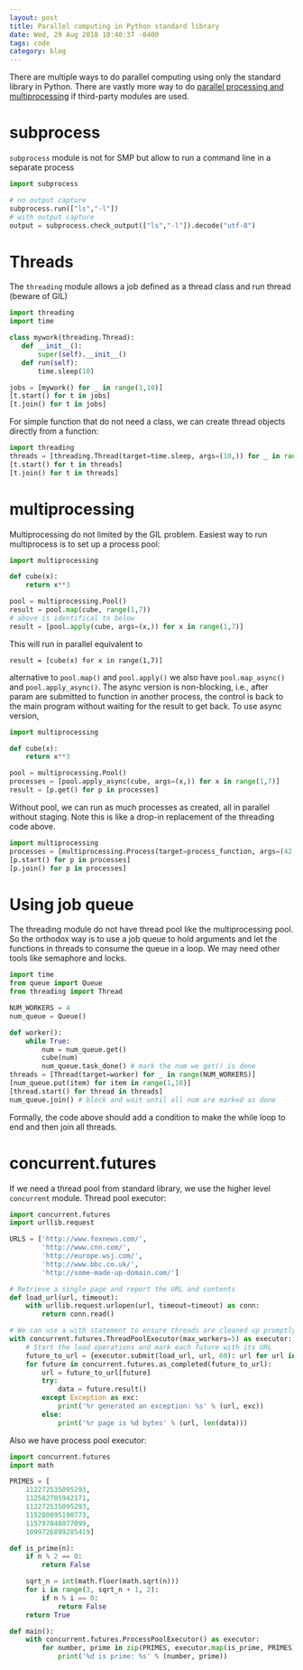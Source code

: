 ```yaml
---
layout: post
title: Parallel computing in Python standard library
date: Wed, 29 Aug 2018 10:40:37 -0400
tags: code
category: blog
---
```


There are multiple ways to do parallel computing using only the standard
library in Python. There are vastly more way to do [parallel processing and
multiprocessing](https://wiki.python.org/moin/ParallelProcessing) if third-party
modules are used.

# subprocess

`subprocess` module is not for SMP but allow to run a command line in a separate process

```python
import subprocess

# no output capture
subprocess.run(["ls","-l"])
# with output capture
output = subprocess.check_output(["ls","-l"]).decode("utf-8")
```

# Threads

The `threading` module allows a job defined as a thread class and run thread
(beware of GIL)

```python
import threading
import time

class mywork(threading.Thread):
   def __init__():
       super(self).__init__()
   def run(self):
       time.sleep(10)

jobs = [mywork() for _ in range(1,10)]
[t.start() for t in jobs]
[t.join() for t in jobs]
```

For simple function that do not need a class, we can create thread
objects directly from a function:

```python
import threading
threads = [threading.Thread(target=time.sleep, args=(10,)) for _ in range(1,10)]
[t.start() for t in threads]
[t.join() for t in threads]
```

# multiprocessing

Multiprocessing do not limited by the GIL problem. Easiest way
to run multiprocess is to set up a process pool:

```python
import multiprocessing

def cube(x):
    return x**3

pool = multiprocessing.Pool()
result = pool.map(cube, range(1,7))
# above is identifical to below
result = [pool.apply(cube, args=(x,)) for x in range(1,7)]
```

This will run in parallel equivalent to

    result = [cube(x) for x in range(1,7)]	

alternative to `pool.map()` and `pool.apply()` we also have
`pool.map_async()` and `pool.apply_async()`. The async version
is non-blocking, i.e., after param are submitted to function
in another process, the control is back to the main
program without waiting for the result to get back. To use
async version,

```python
import multiprocessing

def cube(x):
    return x**3

pool = multiprocessing.Pool()
processes = [pool.apply_async(cube, args=(x,)) for x in range(1,7)]
result = [p.get() for p in processes]
```

Without pool, we can run as much processes as created, all
in parallel without staging. Note this is like a drop-in replacement
of the threading code above.

```python
import multiprocessing
processes = [multiprocessing.Process(target=process_function, args=(42, False)) for _ in range(N)]
[p.start() for p in processes]
[p.join() for p in processes]
```

# Using job queue

The threading module do not have thread pool like the
multiprocessing pool. So
the orthodox way is to use a job queue to hold arguments and let
the functions in threads to consume the queue in a loop. We may
need other tools like semaphore and locks.

```python
import time
from queue import Queue
from threading import Thread

NUM_WORKERS = 4
num_queue = Queue()

def worker():
    while True:
        num = num_queue.get()
        cube(num)
        num_queue.task_done() # mark the num we get() is done
threads = [Thread(target=worker) for _ in range(NUM_WORKERS)]
[num_queue.put(item) for item in range(1,10)]
[thread.start() for thread in threads]
num_queue.join() # block and wait until all num are marked as done
```

Formally, the code above should add a condition to make the while
loop to end and then join all threads.

# concurrent.futures

If we need a thread pool from standard library, we use the higher
level `concurrent` module. Thread pool executor:

```python
import concurrent.futures
import urllib.request

URLS = ['http://www.foxnews.com/',
        'http://www.cnn.com/',
        'http://europe.wsj.com/',
        'http://www.bbc.co.uk/',
        'http://some-made-up-domain.com/']

# Retrieve a single page and report the URL and contents
def load_url(url, timeout):
    with urllib.request.urlopen(url, timeout=timeout) as conn:
        return conn.read()

# We can use a with statement to ensure threads are cleaned up promptly
with concurrent.futures.ThreadPoolExecutor(max_workers=5) as executor:
    # Start the load operations and mark each future with its URL
    future_to_url = {executor.submit(load_url, url, 60): url for url in URLS}
    for future in concurrent.futures.as_completed(future_to_url):
        url = future_to_url[future]
        try:
            data = future.result()
        except Exception as exc:
            print('%r generated an exception: %s' % (url, exc))
        else:
            print('%r page is %d bytes' % (url, len(data)))
```

Also we have process pool executor:

```python
import concurrent.futures
import math

PRIMES = [
    112272535095293,
    112582705942171,
    112272535095293,
    115280095190773,
    115797848077099,
    1099726899285419]

def is_prime(n):
    if n % 2 == 0:
        return False

    sqrt_n = int(math.floor(math.sqrt(n)))
    for i in range(3, sqrt_n + 1, 2):
        if n % i == 0:
            return False
    return True

def main():
    with concurrent.futures.ProcessPoolExecutor() as executor:
        for number, prime in zip(PRIMES, executor.map(is_prime, PRIMES)):
            print('%d is prime: %s' % (number, prime))
```
